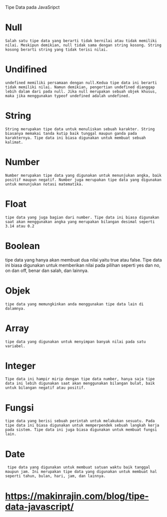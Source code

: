 Tipe Data pada JavaSripct
# Null
    Salah satu tipe data yang berarti tidak bernilai atau tidak memiliki nilai. Meskipun demikian, null tidak sama dengan string kosong. String kosong berarti string yang tidak terisi nilai. 
# Undifined
    undefined memiliki persamaan dengan null.Kedua tipe data ini berarti tidak memiliki nilai. Namun demikian, pengertian undefined dianggap lebih dalam dari pada null. Jika null merupakan sebuah objek khusus, maka jika menggunakan typeof undefined adalah undefined.
# String 
    String merupakan tipe data untuk menuliskan sebuah karakter. String biasanya memakai tanda kutip baik tunggal maupun ganda pada karakternya. Tipe data ini biasa digunakan untuk membuat sebuah kalimat.
# Number
    Number merupakan tipe data yang digunakan untuk menunjukan angka, baik positif maupun negatif. Number juga merupakan tipe data yang digunakan untuk menunjukan notasi matematika.
# Float
    tipe data yang juga bagian dari number. Tipe data ini biasa digunakan saat akan menggunakan angka yang merupakan bilangan desimal seperti 3.14 atau 0.2
# Boolean 
   tipe data yang hanya akan membuat dua nilai yaitu true atau false. Tipe data ini biasa digunakan untuk memberikan nilai pada pilihan seperti yes dan no, on dan off, benar dan salah, dan lainnya.
# Objek 
    tipe data yang memungkinkan anda menggunakan tipe data lain di dalamnya. 
# Array
    tipe data yang digunakan untuk menyimpan banyak nilai pada satu variabel.
# Integer 
    Tipe data ini hampir mirip dengan tipe data number, hanya saja tipe data ini lebih digunakan saat akan menggunakan bilangan bulat, baik untuk bilangan negatif atau positif.
# Fungsi
    tipe data yang berisi sebuah perintah untuk melakukan sesuatu. Pada tipe data ini biasa digunakan untuk memperpendek sebuah langkah kerja pada sistem. Tipe data ini juga biasa digunakan untuk membuat fungsi lain.
# Date
     tipe data yang digunakan untuk membuat satuan waktu baik tanggal  maupun jam. Ini merupakan tipe data yang digunakan untuk membuat hal seperti tahun, bulan, hari, jam, dan lainnya.

# https://makinrajin.com/blog/tipe-data-javascript/

